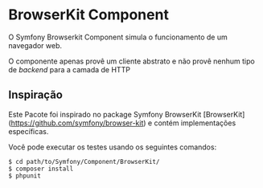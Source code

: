 BrowserKit Component
====================

O Symfony Browserkit Component simula o funcionamento de um navegador web.

O componente apenas provê um cliente abstrato e não provê nenhum tipo de *backend*
para a camada de HTTP

Inspiração
---------

Este Pacote foi inspirado no package Symfony BrowserKit
[BrowserKit] (https://github.com/symfony/browser-kit) e contém implementações específicas.

Você pode executar os testes usando os seguintes comandos:

    $ cd path/to/Symfony/Component/BrowserKit/
    $ composer install
    $ phpunit
